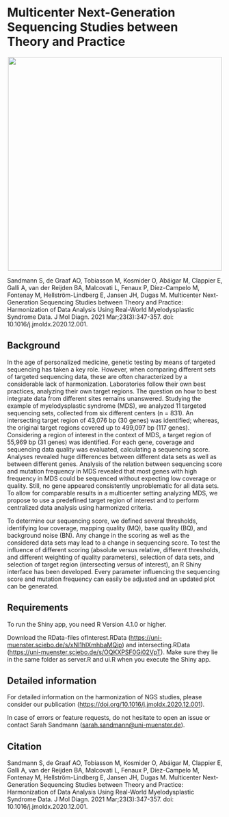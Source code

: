 # Multicenter Next-Generation Sequencing Studies between Theory and Practice

<p align="center">
    <img height="500" src="https://uni-muenster.sciebo.de/s/Yqv8hcXYvcHryZD/download">
</p>

Sandmann S, de Graaf AO, Tobiasson M, Kosmider O, Abáigar M, Clappier E, Gallì A, van der Reijden BA, Malcovati L, Fenaux P, Díez-Campelo M, Fontenay M, Hellström-Lindberg E, Jansen JH, Dugas M. Multicenter Next-Generation Sequencing Studies between Theory and Practice: Harmonization of Data Analysis Using Real-World Myelodysplastic Syndrome Data. J Mol Diagn. 2021 Mar;23(3):347-357. doi: 10.1016/j.jmoldx.2020.12.001.

## Background

In the age of personalized medicine, genetic testing by means of targeted sequencing has taken a key role. However, when comparing different sets of targeted sequencing data, these are often characterized by a considerable lack of harmonization. Laboratories follow their own best practices, analyzing their own target regions. The question on how to best integrate data from different sites remains unanswered. Studying the example of myelodysplastic syndrome (MDS), we analyzed 11 targeted sequencing sets, collected from six different centers (n = 831). An intersecting target region of 43,076 bp (30 genes) was identified; whereas, the original target regions covered up to 499,097 bp (117 genes). Considering a region of interest in the context of MDS, a target region of 55,969 bp (31 genes) was identified. For each gene, coverage and sequencing data quality was evaluated, calculating a sequencing score. Analyses revealed huge differences between different data sets as well as between different genes. Analysis of the relation between sequencing score and mutation frequency in MDS revealed that most genes with high frequency in MDS could be sequenced without expecting low coverage or quality. Still, no gene appeared consistently unproblematic for all data sets. To allow for comparable results in a multicenter setting analyzing MDS, we propose to use a predefined target region of interest and to perform centralized data analysis using harmonized criteria. 

To determine our sequencing score, we defined several thresholds, identifying low coverage, mapping quality (MQ), base quality (BQ), and background noise (BN). Any change in the scoring as well as the considered data sets may lead to a change in sequencing score. To test the influence of different scoring (absolute versus relative, different thresholds, and different weighting of quality parameters), selection of data sets, and selection of target region (intersecting versus of interest), an R Shiny interface has been developed. Every parameter influencing the sequencing score and mutation frequency can easily be adjusted and an updated plot can be generated.


## Requirements
To run the Shiny app, you need R Version 4.1.0 or higher.

Download the RData-files ofInterest.RData (https://uni-muenster.sciebo.de/s/xNl1hIXmhbaMQip) and intersecting.RData (https://uni-muenster.sciebo.de/s/OQKXPSF0Gi02VpT). Make sure they lie in the same folder as server.R and ui.R when you execute the Shiny app.

## Detailed information
For detailed information on the harmonization of NGS studies, please consider our publication (https://doi.org/10.1016/j.jmoldx.2020.12.001).

In case of errors or feature requests, do not hesitate to open an issue or contact Sarah Sandmann (sarah.sandmann@uni-muenster.de).

## Citation
Sandmann S, de Graaf AO, Tobiasson M, Kosmider O, Abáigar M, Clappier E, Gallì A, van der Reijden BA, Malcovati L, Fenaux P, Díez-Campelo M, Fontenay M, Hellström-Lindberg E, Jansen JH, Dugas M. Multicenter Next-Generation Sequencing Studies between Theory and Practice: Harmonization of Data Analysis Using Real-World Myelodysplastic Syndrome Data. J Mol Diagn. 2021 Mar;23(3):347-357. doi: 10.1016/j.jmoldx.2020.12.001.
